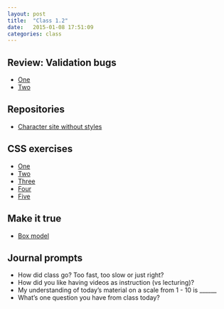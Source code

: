 ```yaml
---
layout: post
title:  "Class 1.2"
date:   2015-01-08 17:51:09
categories: class
---
```


## Review: Validation bugs

* [One](http://jsbin.com/uRaTeQu/1/edit?html,css,js,output)
* [Two](http://jsbin.com/osenUjO/1/edit?html,css,js,output)

## Repositories

* [Character site without styles](https://github.com/tsl-html-css/Character/tree/day1.2)

## CSS exercises

* [One](http://jsbin.com/jejedo/1/edit?html,css,output)
* [Two](http://jsbin.com/kanixa/1/edit?html,css,output)
* [Three](http://jsbin.com/etIfUro/1/edit?html,css,output)
* [Four](http://jsbin.com/azeSeCO/1/edit?html,css,output)
* [Five](http://jsbin.com/esodIjAs/1/edit?html,css,output)

## Make it true

* [Box model](http://jsbin.com/remumi/1/edit?html,css,output)

## Journal prompts

* How did class go? Too fast, too slow or just right?
* How did you like having videos as instruction (vs lecturing)?
* My understanding of today’s material on a scale from 1 - 10 is ______
* What’s one question you have from class today?
